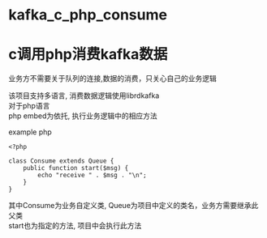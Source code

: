 # kafka_c_php_consume
c调用php消费kafka数据
==== 

业务方不需要关于队列的连接,数据的消费，只关心自己的业务逻辑<br> 

该项目支持多语言, 消费数据逻辑使用librdkafka<br> 
对于php语言<br> 
php embed为依托, 执行业务逻辑中的相应方法<br> 

example php
``` 
<?php

class Consume extends Queue {
	public function	start($msg) {
		echo "receive " . $msg . "\n";
	}
}
``` 
其中Consume为业务自定义类, Queue为项目中定义的类名，业务方需要继承此父类<br> 
start也为指定的方法, 项目中会执行此方法<br> 
